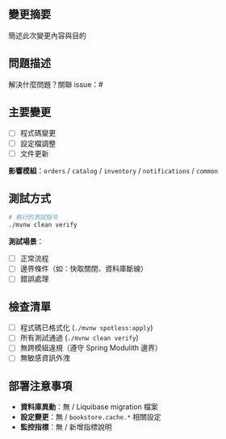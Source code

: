 ## 變更摘要
簡述此次變更內容與目的

## 問題描述
解決什麼問題？關聯 issue：#

## 主要變更
- [ ] 程式碼變更
- [ ] 設定檔調整
- [ ] 文件更新

**影響模組**：`orders` / `catalog` / `inventory` / `notifications` / `common`

## 測試方式
```bash
# 執行的測試指令
./mvnw clean verify
```

**測試場景**：
- [ ] 正常流程
- [ ] 邊界條件（如：快取關閉、資料庫斷線）
- [ ] 錯誤處理

## 檢查清單
- [ ] 程式碼已格式化 (`./mvnw spotless:apply`)
- [ ] 所有測試通過 (`./mvnw clean verify`)
- [ ] 無跨模組違規（遵守 Spring Modulith 邊界）
- [ ] 無敏感資訊外洩

## 部署注意事項
- **資料庫異動**：無 / Liquibase migration 檔案
- **設定變更**：無 / `bookstore.cache.*` 相關設定
- **監控指標**：無 / 新增指標說明

